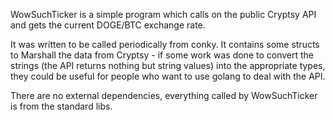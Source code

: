 WowSuchTicker is a simple program which calls on the public Cryptsy API and gets the current
DOGE/BTC exchange rate.

It was written to be called periodically from conky.   It contains some structs to Marshall the
data from Cryptsy - if some work was done to convert the strings (the API returns nothing but
string values) into the appropriate types, they could be useful for people who want to use
golang to deal with the API.

There are no external dependencies, everything called by WowSuchTicker is from the standard libs.
